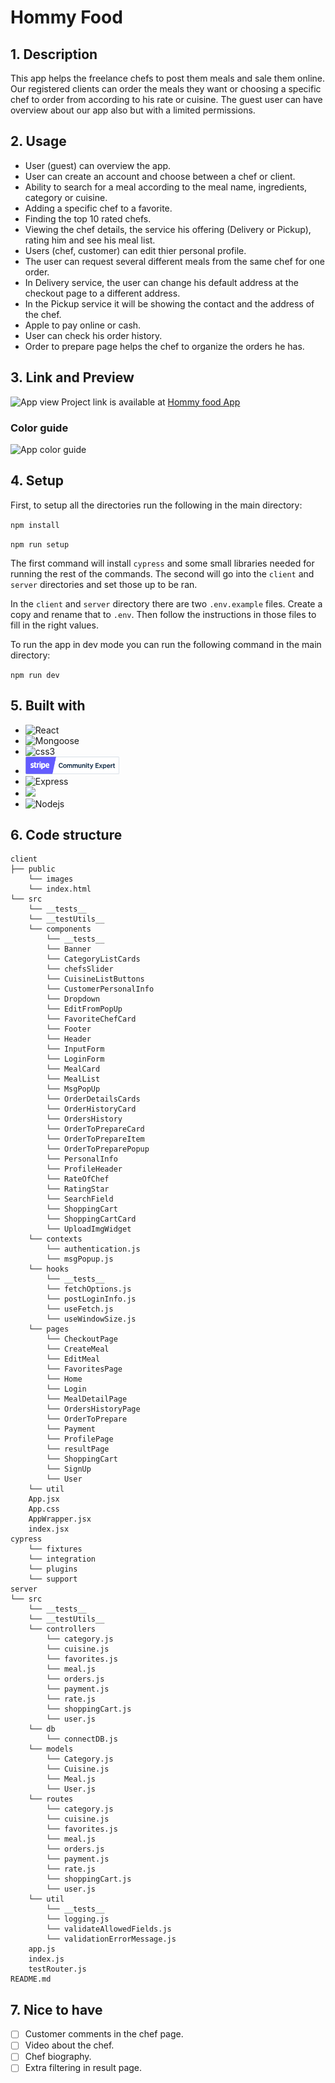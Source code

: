 # Hommy Food

## 1. Description

This app helps the freelance chefs to post them meals and sale them online.
Our registered clients can order the meals they want or choosing a specific chef to order from according to his rate or cuisine.
The guest user can have overview about our app also but with a limited permissions.

## 2. Usage

- User (guest) can overview the app.
- User can create an account and choose between a chef or client.
- Ability to search for a meal according to the meal name, ingredients, category or cuisine.
- Adding a specific chef to a favorite.
- Finding the top 10 rated chefs.
- Viewing the chef details, the service his offering (Delivery or Pickup), rating him and see his meal list.
- Users (chef, customer) can edit thier personal profile.
- The user can request several different meals from the same chef for one order.
- In Delivery service, the user can change his default address at the checkout page to a different address.
- In the Pickup service it will be showing the contact and the address of the chef.
- Apple to pay online or cash.
- User can check his order history.
- Order to prepare page helps the chef to organize the orders he has.

## 3. Link and Preview

![App view](./src/image/Laptop-and-mobile.jpg)
Project link is available at [Hommy food App](https://hyf-c38-grou-last-work--94cjrp.herokuapp.com/)

### Color guide

![App color guide](./src/image/Project-color.jpg)

## 4. Setup

First, to setup all the directories run the following in the main directory:

`npm install`

`npm run setup`

The first command will install `cypress` and some small libraries needed for running the rest of the commands. The second will go into the `client` and `server` directories and set those up to be ran.

In the `client` and `server` directory there are two `.env.example` files. Create a copy and rename that to `.env`. Then follow the instructions in those files to fill in the right values.

To run the app in dev mode you can run the following command in the main directory:

`npm run dev`

## 5. Built with

- ![React](https://camo.githubusercontent.com/67a01fa7cf337616274f39c070a11638f2e65720e414ef55b8dd3f9c2a803b2a/68747470733a2f2f696d672e736869656c64732e696f2f7374617469632f76313f7374796c653d666f722d7468652d6261646765266d6573736167653d526561637426636f6c6f723d323232323232266c6f676f3d5265616374266c6f676f436f6c6f723d363144414642266c6162656c3d)
- ![Mongoose](https://camo.githubusercontent.com/eb3676422a9e186ce18237e6c1ffee703068f7850c2a513b9a261f33ee335ed6/68747470733a2f2f696d672e736869656c64732e696f2f7374617469632f76313f7374796c653d666f722d7468652d6261646765266d6573736167653d4d6f6e676f444226636f6c6f723d343741323438266c6f676f3d4d6f6e676f4442266c6f676f436f6c6f723d464646464646266c6162656c3d)
- ![css3](https://camo.githubusercontent.com/e6b67b27998fca3bccf4c0ee479fc8f9de09d91f389cccfbe6cb1e29c10cfbd7/68747470733a2f2f696d672e736869656c64732e696f2f62616467652f637373332d2532333135373242362e7376673f7374796c653d666f722d7468652d6261646765266c6f676f3d63737333266c6f676f436f6c6f723d7768697465)
- <img src="https://github.com/richnologies/richnologies/raw/master/stripe_partner_badge_community_blurple.png" width="150" />
- ![Express](https://camo.githubusercontent.com/0a95585d6b3a07028298a45d60b85a1331358bc336549d64dbbc27977f1495f3/68747470733a2f2f696d672e736869656c64732e696f2f7374617469632f76313f7374796c653d666f722d7468652d6261646765266d6573736167653d4578707265737326636f6c6f723d303030303030266c6f676f3d45787072657373266c6f676f436f6c6f723d464646464646266c6162656c3d)
- <img src="https://camo.githubusercontent.com/451061eb9714c2135705a1ad757017cc943627ca474d8a20e78209214469bf72/68747470733a2f2f6437756d7169637069373236332e636c6f756466726f6e742e6e65742f696d672f70726f647563742f65306364363161372d316336352d343561302d393765652d3737363364646335313533612f39383834313664302d323562632d346264322d623864622d6633343764306131393335642e706e67" width="140">
- ![Nodejs](https://camo.githubusercontent.com/faec9d89bd2c7d47b91d988dcd0f27011c27e8191d45836cfa36bf2b3c2a92bd/68747470733a2f2f696d672e736869656c64732e696f2f7374617469632f76313f7374796c653d666f722d7468652d6261646765266d6573736167653d4e6f64652e6a7326636f6c6f723d333339393333266c6f676f3d4e6f64652e6a73266c6f676f436f6c6f723d464646464646266c6162656c3d)

## 6. Code structure

```
client
├── public
    └── images
    └── index.html
└── src
    └── __tests__
    └── __testUtils__
    └── components
        └── __tests__
        └── Banner
        └── CategoryListCards
        └── chefsSlider
        └── CuisineListButtons
        └── CustomerPersonalInfo
        └── Dropdown
        └── EditFromPopUp
        └── FavoriteChefCard
        └── Footer
        └── Header
        └── InputForm
        └── LoginForm
        └── MealCard
        └── MealList
        └── MsgPopUp
        └── OrderDetailsCards
        └── OrderHistoryCard
        └── OrdersHistory
        └── OrderToPrepareCard
        └── OrderToPrepareItem
        └── OrderToPreparePopup
        └── PersonalInfo
        └── ProfileHeader
        └── RateOfChef
        └── RatingStar
        └── SearchField
        └── ShoppingCart
        └── ShoppingCartCard
        └── UploadImgWidget
    └── contexts
        └── authentication.js
        └── msgPopup.js
    └── hooks
        └── __tests__
        └── fetchOptions.js
        └── postLoginInfo.js
        └── useFetch.js
        └── useWindowSize.js
    └── pages
        └── CheckoutPage
        └── CreateMeal
        └── EditMeal
        └── FavoritesPage
        └── Home
        └── Login
        └── MealDetailPage
        └── OrdersHistoryPage
        └── OrderToPrepare
        └── Payment
        └── ProfilePage
        └── resultPage
        └── ShoppingCart
        └── SignUp
        └── User
    └── util
    App.jsx
    App.css
    AppWrapper.jsx
    index.jsx
cypress
    └── fixtures
    └── integration
    └── plugins
    └── support
server
└── src
    └── __tests__
    └── __testUtils__
    └── controllers
        └── category.js
        └── cuisine.js
        └── favorites.js
        └── meal.js
        └── orders.js
        └── payment.js
        └── rate.js
        └── shoppingCart.js
        └── user.js
    └── db
        └── connectDB.js
    └── models
        └── Category.js
        └── Cuisine.js
        └── Meal.js
        └── User.js
    └── routes
        └── category.js
        └── cuisine.js
        └── favorites.js
        └── meal.js
        └── orders.js
        └── payment.js
        └── rate.js
        └── shoppingCart.js
        └── user.js
    └── util
        └── __tests__
        └── logging.js
        └── validateAllowedFields.js
        └── validationErrorMessage.js
    app.js
    index.js
    testRouter.js
README.md
```

## 7. Nice to have

- [ ] Customer comments in the chef page.
- [ ] Video about the chef.
- [ ] Chef biography.
- [ ] Extra filtering in result page.
